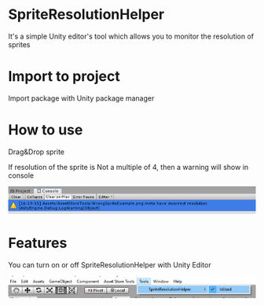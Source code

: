 # SpriteResolutionHelper
It's a simple Unity editor's tool which allows you to monitor the resolution of sprites

# Import to project
Import package with Unity package manager

# How to use
Drag&Drop sprite

If resolution of the sprite is Not a multiple of 4, then a warning will show in console

![WrongSpriteExample.png](https://github.com/ApcodeArs/SpriteResolutionHelper/blob/main/PackageExample.png)

# Features
You can turn on or off SpriteResolutionHelper with Unity Editor

![PackageEditorUiMenu.png](https://github.com/ApcodeArs/SpriteResolutionHelper/blob/main/PackageEditorUiMenu.png)
